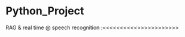 # Python_Project
<p> RAG  & real time @ speech recognition    :<<<<<<<<<<<Need configuration GPU and something serve in backend >>>>>>>>>>>>>        </p>

